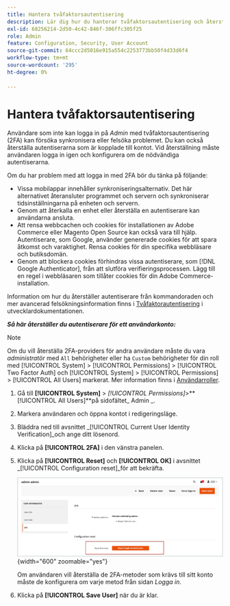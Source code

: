 ```yaml
---
title: Hantera tvåfaktorsautentisering
description: Lär dig hur du hanterar tvåfaktorsautentisering och återställer autentiserarna för administratörsanvändare.
exl-id: 68256214-2d50-4c42-846f-306ffc305f25
role: Admin
feature: Configuration, Security, User Account
source-git-commit: 64ccc2d5016e915a554c2253773bb50f4d33d6f4
workflow-type: tm+mt
source-wordcount: '295'
ht-degree: 0%

---
```


# Hantera tvåfaktorsautentisering

Användare som inte kan logga in på _Admin_ med tvåfaktorsautentisering (2FA) kan försöka synkronisera eller felsöka problemet. Du kan också återställa autentiserarna som är kopplade till kontot. Vid återställning måste användaren logga in igen och konfigurera om de nödvändiga autentiserarna.

Om du har problem med att logga in med 2FA bör du tänka på följande:

- Vissa mobilappar innehåller synkroniseringsalternativ. Det här alternativet återansluter programmet och servern och synkroniserar tidsinställningarna på enheten och servern.
- Genom att återkalla en enhet eller återställa en autentiserare kan användarna ansluta.
- Att rensa webbcachen och cookies för installationen av Adobe Commerce eller Magento Open Source kan också vara till hjälp. Autentiserare, som Google, använder genererade cookies för att spara åtkomst och varaktighet. Rensa cookies för din specifika webbläsare och butiksdomän.
- Genom att blockera cookies förhindras vissa autentiserare, som [!DNL Google Authenticator], från att slutföra verifieringsprocessen. Lägg till en regel i webbläsaren som tillåter cookies för din Adobe Commerce-installation.

Information om hur du återställer autentiserare från kommandoraden och mer avancerad felsökningsinformation finns i [Tvåfaktorautentisering](https://developer.adobe.com/commerce/testing/functional-testing-framework/two-factor-authentication/) i utvecklardokumentationen.

**_Så här återställer du autentiserare för ett användarkonto:_**

>[!NOTE]
>
>Om du vill återställa 2FA-providers för andra användare måste du vara _administratör_ med `All` behörigheter eller ha `Custom` behörigheter för din roll med [!UICONTROL System] > [!UICONTROL Permissions] > [!UICONTROL Two Factor Auth] och [!UICONTROL System] > [!UICONTROL Permissions] > [!UICONTROL All Users] markerat. Mer information finns i [Användarroller](permissions-user-roles.md).

1. Gå till **[!UICONTROL System]** > _[!UICONTROL Permissions]_>**[!UICONTROL All Users]**på sidofältet_ Admin _.

1. Markera användaren och öppna kontot i redigeringsläge.

1. Bläddra ned till avsnittet _[!UICONTROL Current User Identity Verification]_och ange ditt lösenord.

1. Klicka på **[!UICONTROL 2FA]** i den vänstra panelen.

1. Klicka på **[!UICONTROL Reset]** och **[!UICONTROL OK]** i avsnittet _[!UICONTROL Configuration reset]_för att bekräfta.

   ![Användarkonto - aktivera 2FA](./assets/admin-2fa-config-reset-providers.png){width="600" zoomable="yes"}

   Om användaren vill återställa de 2FA-metoder som krävs till sitt konto måste de konfigurera om varje metod från sidan _Logga in_.

1. Klicka på **[!UICONTROL Save User]** när du är klar.
